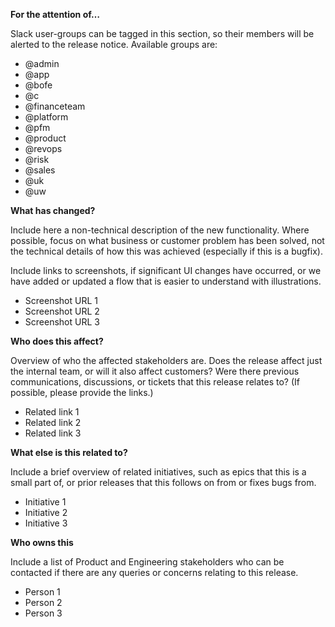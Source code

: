 **For the attention of…**

Slack user-groups can be tagged in this section, so their members will be alerted to the release notice. Available groups are:

- @admin
- @app
- @bofe
- @c
- @financeteam
- @platform
- @pfm
- @product
- @revops
- @risk
- @sales
- @uk
- @uw

**What has changed?**

Include here a non-technical description of the new functionality. Where possible, focus on what business or customer problem has been solved, not the technical details of how this was achieved (especially if this is a bugfix).

Include links to screenshots, if significant UI changes have occurred, or we have added or updated a flow that is easier to understand with illustrations.

- Screenshot URL 1
- Screenshot URL 2
- Screenshot URL 3

**Who does this affect?**

Overview of who the affected stakeholders are. Does the release affect just the internal team, or will it also affect customers? Were there previous communications, discussions, or tickets that this release relates to? (If possible, please provide the links.)

- Related link 1
- Related link 2
- Related link 3

**What else is this related to?**

Include a brief overview of related initiatives, such as epics that this is a small part of, or prior releases that this follows on from or fixes bugs from.

- Initiative 1
- Initiative 2
- Initiative 3

**Who owns this**

Include a list of Product and Engineering stakeholders who can be contacted if there are any queries or concerns relating to this release.

- Person 1
- Person 2
- Person 3
